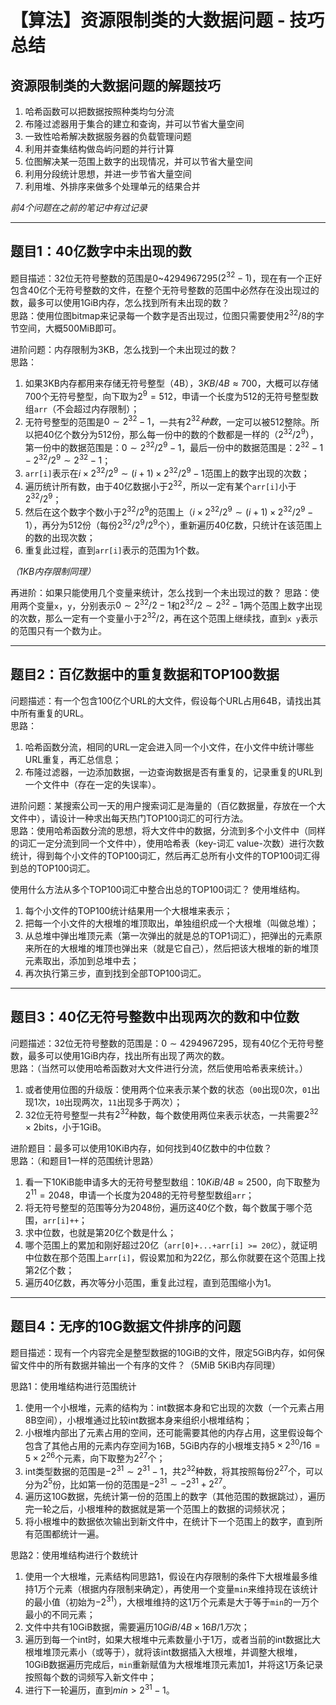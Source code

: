 # 【算法】资源限制类的大数据问题 - 技巧总结


## 资源限制类的大数据问题的解题技巧
1. 哈希函数可以把数据按照种类均匀分流
2. 布隆过滤器用于集合的建立和查询，并可以节省大量空间
3. 一致性哈希解决数据服务器的负载管理问题
4. 利用并查集结构做岛屿问题的并行计算
5. 位图解决某一范围上数字的出现情况，并可以节省大量空间
6. 利用分段统计思想，并进一步节省大量空间
7. 利用堆、外排序来做多个处理单元的结果合并

*前4个问题在之前的笔记中有过记录*

-----

## 题目1：40亿数字中未出现的数
题目描述：32位无符号整数的范围是0~4294967295($2^{32}-1$)，现在有一个正好包含40亿个无符号整数的文件，在整个无符号整数的范围中必然存在没出现过的数，最多可以使用1GiB内存，怎么找到所有未出现的数？  
思路：使用位图bitmap来记录每一个数字是否出现过，位图只需要使用$2^{32}/8$的字节空间，大概500MiB即可。

进阶问题：内存限制为3KB，怎么找到一个未出现过的数？  
思路：
1. 如果3KB内存都用来存储无符号整型（4B），$3KB/4B\approx700$，大概可以存储700个无符号整型，向下取为$2^{9}=512$，申请一个长度为512的无符号整型数组`arr`（不会超过内存限制）；
2. 无符号整型的范围是$0\sim2^{32}-1$，一共有$2^{32}种数$，一定可以被512整除。所以把40亿个数分为512份，那么每一份中的数的个数都是一样的（$2^{32}/2^{9}$），第一份中的数据范围是：$0\sim2^{32}/2^{9}-1$，最后一份中的数据范围是：$2^{32}-1-2^{32}/2^{9}\sim2^{32}-1$；
3. `arr[i]`表示在$i\times2^{32}/2^{9}\sim\left(i+1\right)\times2^{32}/2^{9}-1$范围上的数字出现的次数；
4. 遍历统计所有数，由于40亿数据小于$2^{32}$，所以一定有某个`arr[i]`小于$2^{32}/2^{9}$；
5. 然后在这个数字个数小于$2^{32}/2^{9}$的范围上（$i\times2^{32}/2^{9}\sim\left(i+1\right)\times2^{32}/2^{9}-1$），再分为512份（每份$2^{32}/2^{9}/2^{9}$个），重新遍历40亿数，只统计在该范围上的数的出现次数；
6. 重复此过程，直到`arr[i]`表示的范围为1个数。

*（1KB内存限制同理）*

再进阶：如果只能使用几个变量来统计，怎么找到一个未出现过的数？
思路：使用两个变量`x`，`y`，分别表示$0\sim2^{32}/2-1$和$2^{32}/2\sim2^{32}-1$两个范围上数字出现的次数，那么一定有一个变量小于$2^{32}/2$，再在这个范围上继续找，直到`x y`表示的范围只有一个数为止。

-----

## 题目2：百亿数据中的重复数据和TOP100数据
问题描述：有一个包含100亿个URL的大文件，假设每个URL占用64B，请找出其中所有重复的URL。  
思路：
1. 哈希函数分流，相同的URL一定会进入同一个小文件，在小文件中统计哪些URL重复，再汇总信息；
2. 布隆过滤器，一边添加数据，一边查询数据是否有重复的，记录重复的URL到一个文件中（存在一定的失误率）。

进阶问题：某搜索公司一天的用户搜索词汇是海量的（百亿数据量，存放在一个大文件中），请设计一种求出每天热门TOP100词汇的可行方法。  
思路：使用哈希函数分流的思想，将大文件中的数据，分流到多个小文件中（同样的词汇一定分流到同一个文件中），使用哈希表（key-词汇 value-次数）进行次数统计，得到每个小文件的TOP100词汇，然后再汇总所有小文件的TOP100词汇得到总的TOP100词汇。

使用什么方法从多个TOP100词汇中整合出总的TOP100词汇？ 使用堆结构。  
1. 每个小文件的TOP100统计结果用一个大根堆来表示；
2. 把每一个小文件的大根堆的堆顶取出，单独组织成一个大根堆（叫做总堆）；
3. 从总堆中弹出堆顶元素（第一次弹出的就是总的TOP1词汇），把弹出的元素原来所在的大根堆的堆顶也弹出来（就是它自己），然后把该大根堆的新的堆顶元素取出，添加到总堆中去；
4. 再次执行第三步，直到找到全部TOP100词汇。

-----

## 题目3：40亿无符号整数中出现两次的数和中位数
问题描述：32位无符号整数的范围是：$0\sim4294967295$，现有40亿个无符号整数，最多可以使用1GiB内存，找出所有出现了两次的数。  
思路：（当然可以使用哈希函数对大文件进行分流，然后使用哈希表来统计。）
1. 或者使用位图的升级版：使用两个位来表示某个数的状态（`00`出现0次，`01`出现1次，`10`出现两次，`11`出现多于两次）；
2. 32位无符号整型一共有$2^{32}$种数，每个数使用两位来表示状态，一共需要$2^{32}\times2$bits，小于1GiB。


进阶题目：最多可以使用10KiB内存，如何找到40亿数中的中位数？  
思路：（和题目1一样的范围统计思路）
1. 看一下10KiB能申请多大的无符号整型数组：$10KiB/4B\approx2500$，向下取整为$2^{11}=2048$，申请一个长度为2048的无符号整型数组`arr`；
2. 将无符号整型的范围等分为2048份，遍历这40亿个数，每个数属于哪个范围，`arr[i]++`；
3. 求中位数，也就是第20亿个数是什么；
4. 哪个范围上的累加和刚好超过20亿（`arr[0]+...+arr[i] >= 20亿`），就证明中位数在那个范围上`arr[i]`，假设累加和为22亿，那么你就要在这个范围上找第2亿个数；
5. 遍历40亿数，再次等分小范围，重复此过程，直到范围缩小为1。

-----

## 题目4：无序的10G数据文件排序的问题
题目描述：现有一个内容完全是整型数据的10GiB的文件，限定5GiB内存，如何保留文件中的所有数据并输出一个有序的文件？（5MiB 5KiB内存同理）

思路1：使用堆结构进行范围统计
1. 使用一个小根堆，元素的结构为：int数据本身和它出现的次数（一个元素占用8B空间），小根堆通过比较int数据本身来组织小根堆结构；
2. 小根堆内部出了元素占用的空间，还可能需要其他的内存占用，这里假设每个包含了其他占用的元素内存空间为16B，5GiB内存的小根堆支持$5\times2^{30}/16=5\times2^{26}$个元素，向下取整为$2^{27}$个；
3. int类型数据的范围是$-2^{31}\sim2^{31}-1$，共$2^{32}$种数，将其按照每份$2^{27}$个，可以分为$2^{5}$份，比如第一份的范围是$-2^{31}\sim-2^{31}+2^{27}$。
4. 遍历这10G数据，先统计第一份的范围上的数字（其他范围的数据跳过），遍历完一轮之后，小根堆种的数据就是第一个范围上的数据的词频状况；
5. 将小根堆中的数据依次输出到新文件中，在统计下一个范围上的数字，直到所有范围都统计一遍。

思路2：使用堆结构进行个数统计
1. 使用一个大根堆，元素结构同思路1，假设在内存限制的条件下大根堆最多维持1万个元素（根据内存限制来确定），再使用一个变量`min`来维持现在该统计的最小值（初始为$-2^{31}$），大根堆维持的这1万个元素是大于等于`min`的一万个最小的不同元素；
2. 文件中共有10GiB数据，需要遍历$10GiB/4B\times16B/1万$次；
3. 遍历到每一个int时，如果大根堆中元素数量小于1万，或者当前的int数据比大根堆堆顶元素小（或等于），就将该int数据插入大根堆，并调整大根堆，10GiB数据遍历完成后，`min`重新赋值为大根堆堆顶元素加1，并将这1万条记录按照每个数的词频写入新文件中；
4. 进行下一轮遍历，直到$min>2^{31}-1$。


